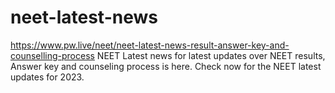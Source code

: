 # neet-latest-news
https://www.pw.live/neet/neet-latest-news-result-answer-key-and-counselling-process NEET Latest news for latest updates over NEET results, Answer key and counseling process is here. Check now for the NEET latest updates for 2023.
